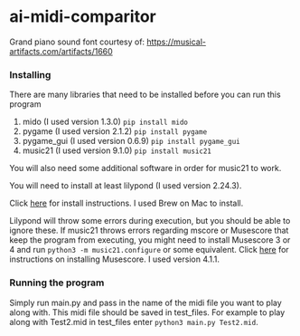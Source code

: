 # ai-midi-comparitor

Grand piano sound font courtesy of: https://musical-artifacts.com/artifacts/1660

### Installing

There are many libraries that need to be installed before you can run this program

1. mido (I used version 1.3.0)
`pip install mido`
2. pygame (I used version 2.1.2)
`pip install pygame`
3. pygame_gui (I used version 0.6.9)
`pip install pygame_gui`
4. music21 (I used version 9.1.0)
`pip install music21`

You will also need some additional software in order for music21 to work.

You will need to install at least lilypond (I used version 2.24.3).

Click [here](https://lilypond.org/doc/v2.24/Documentation/learning/installing) for install instructions. I used Brew on Mac to install.

Lilypond will throw some errors during execution, but you should be able to ignore these. If music21 throws errors regarding mscore or Musescore that keep the program from executing, you might need to install Musescore 3 or 4 and run `python3 -m music21.configure` or some equivalent. Click [here](https://musescore.org/en/handbook/4/download-and-installation) for instructions on installing Musescore. I used version 4.1.1.

### Running the program

Simply run main.py and pass in the name of the midi file you want to play along with. This midi file should be saved in test_files. For example to play along with Test2.mid in test_files enter `python3 main.py Test2.mid`.
